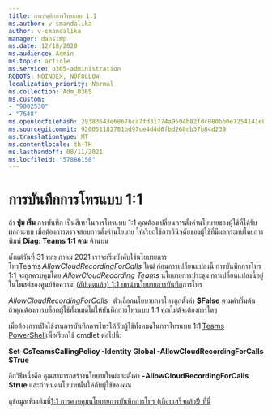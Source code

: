 ```yaml
---
title: การบันทึกการโทรแบบ 1:1
ms.author: v-smandalika
author: v-smandalika
manager: dansimp
ms.date: 12/18/2020
ms.audience: Admin
ms.topic: article
ms.service: o365-administration
ROBOTS: NOINDEX, NOFOLLOW
localization_priority: Normal
ms.collection: Adm_O365
ms.custom:
- "9002530"
- "7648"
ms.openlocfilehash: 29383643e6867bca7fd31774a9594b82fdc080bb0e7254141e8c883ad861075e
ms.sourcegitcommit: 920051182781bd97ce4d4d6fbd268cb37b84d239
ms.translationtype: MT
ms.contentlocale: th-TH
ms.lasthandoff: 08/11/2021
ms.locfileid: "57886158"
---
```

# <a name="11-call-recording"></a>การบันทึกการโทรแบบ 1:1

ถ้า **ปุ่ม เริ่ม** การบันทึก เป็นสีเทาในการโทรแบบ 1:1 คุณต้องเปลี่ยนการตั้งค่านโยบายของผู้ใช้ที่ได้รับผลกระทบ เมื่อต้องการตรวจสอบการตั้งค่านโยบาย ให้เรียกใช้การวินิจฉัยของผู้ใช้ที่มีผลกระทบโดยการพิมพ์ **Diag: Teams 1:1 ตาม** ด้านบน     

ตั้งแต่วันที่ 31 พฤษภาคม 2021 เราจะเริ่มบังคับใช้นโยบายการโทรTeams *AllowCloudRecordingForCalls* ใหม่ ก่อนการเปลี่ยนแปลงนี้ การบันทึกการโทร 1:1 จะถูกควบคุมโดย *AllowCloudRecording Teams* นโยบายการประชุม การเปลี่ยนแปลงนี้อยู่ในโพสต์ของศูนย์ข้อความ: [(อัปเดตแล้ว) 1:1 บทนํานโยบายการบันทึก](https://portal.microsoft.com/Adminportal/Home?ref=MessageCenter/:/messages/MC238796)การโทร  

*AllowCloudRecordingForCalls*   ตัวเลือกนโยบายการโทรถูกตั้งค่า **$False** ตามค่าเริ่มต้น ถ้าคุณต้องการบล็อกผู้ใช้ทั้งหมดไม่ให้บันทึกการโทรแบบ 1:1 คุณไม่ต้จะต้องการใดๆ  

เมื่อต้องการเปิดใช้งานการบันทึกการโทรให้กับผู้ใช้ทั้งหมดในการโทรแบบ 1:1 [Teams PowerShell](https://docs.microsoft.com/microsoftteams/teams-powershell-install)เพื่อเรียกใช้ cmdlet ต่อไปนี้: 

**Set-CsTeamsCallingPolicy -Identity Global -AllowCloudRecordingForCalls $True** 

อีกวิธีหนึ่งคือ คุณสามารถสร้างนโยบายใหม่และตั้งค่า **-AllowCloudRecordingForCalls** **$true** และกําหนดนโยบายนั้นให้กับผู้ใช้ของคุณ 

ดูข้อมูลเพิ่มเติมที่[1:1 การควบคุมนโยบายการบันทึกการโทร (เกือบเสร็จแล้ว!) ที่นี่](https://techcommunity.microsoft.com/t5/microsoft-teams-support/1-1-call-recording-policy-controls-are-almost-here/ba-p/2217668)
